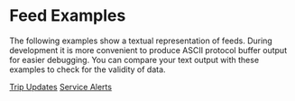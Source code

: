 # Feed Examples

The following examples show a textual representation of feeds. During development it is more convenient to produce ASCII protocol buffer output for easier debugging. You can compare your text output with these examples to check for the validity of data.

<div class="landing-page">
    <a class="button" href="trip-updates">Trip Updates</a>
    <a class="button" href="service-alerts">Service Alerts</a>
</div>
